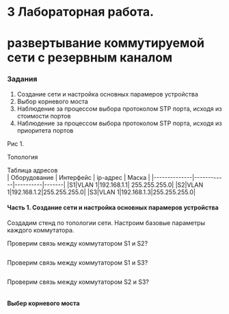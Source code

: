# 3 Лабораторная работа.  
#  развертывание коммутируемой сети с резервным каналом


### Задания
1. Создание сети и настройка основных парамеров устройства
2. Выбор корневого моста
3. Наблюдение за процессом выбора протоколом STP порта, исходя 
из стоимости портов
4. Наблюдение за процессом выбора протоколом STP порта, исходя
из приоритета портов

Рис 1.

Топология



Таблица адресов  
| Оборудование | Интерфейс  | ip-адрес | Маска |
|--------------|------------|----------|-------|
|S1|VLAN 1|192.168.1.1| 255.255.255.0|
|S2|VLAN 1|192.168.1.2|255.255.255.0|
|S3|VLAN 1|192.168.1.3|255.255.255.0|


#### Часть 1. Создание сети и настройка основных парамеров устройства

Создадим стенд по топологии сети. Настроим базовые параметры каждого коммутатора.

Проверим связь между коммутатором S1 и S2?
```
```  

Проверим связь между коммутатором S1 и S3?  

```

```  

Проверим связь между коммутатором S2 и S3?  

```
```  


#### Выбер корневого моста
    
    
 










   
